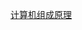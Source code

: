 <!-- GFM-TOC -->
<!-- GFM-TOC -->

[计算机组成原理](https://github.com/Alburtams/01-Computer-BaseTech-Notes/tree/main/01-%E8%AE%A1%E7%AE%97%E6%9C%BA%E7%BB%84%E6%88%90%E5%8E%9F%E7%90%86)

